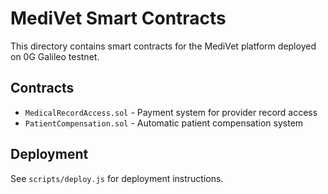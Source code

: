 # MediVet Smart Contracts

This directory contains smart contracts for the MediVet platform deployed on 0G Galileo testnet.

## Contracts

- `MedicalRecordAccess.sol` - Payment system for provider record access
- `PatientCompensation.sol` - Automatic patient compensation system

## Deployment

See `scripts/deploy.js` for deployment instructions.

